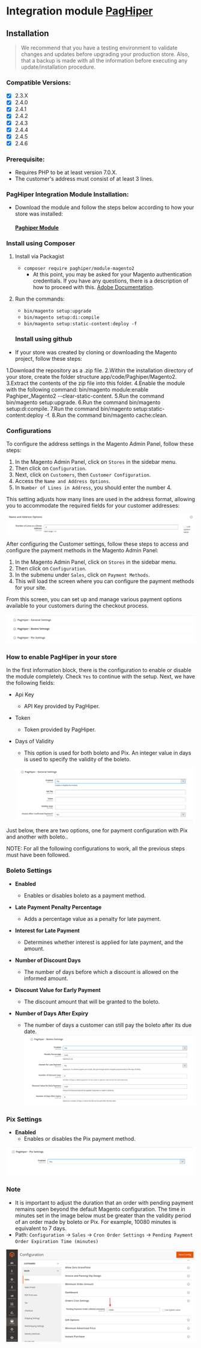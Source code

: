 # Integration module [PagHiper](https://www.paghiper.com/) 

## Installation

> We recommend that you have a testing environment to validate changes and updates before upgrading your production store. Also, that a backup is made with all the information before executing any update/installation procedure.

### Compatible Versions:

- [x] 2.3.X
- [x] 2.4.0
- [x] 2.4.1
- [x] 2.4.2 
- [x] 2.4.3
- [x] 2.4.4
- [x] 2.4.5
- [x] 2.4.6
 
### Prerequisite:

- Requires PHP to be at least version 7.0.X.
- The customer's address must consist of at least 3 lines.

### PagHiper Integration Module Installation:

- Download the module and follow the steps below according to how your store was installed:

  #### [Paghiper Module](https://github.com/paghiper/Modulo-PagHiper-Pix-Magento-2.3.X-e-2.4.X)

### Install using Composer

1. Install via Packagist
   - ```composer require paghiper/module-magento2```
       - At this point, you may be asked for your Magento authentication credentials. If you have any questions, there is a description of how to proceed with this. [Adobe Documentation](http://devdocs.magento.com/guides/v2.0/install-gde/prereq/connect-auth.html).
2. Run the commands:
   - ```bin/magento setup:upgrade```
   - ```bin/magento setup:di:compile```
   - ```bin/magento setup:static-content:deploy -f```
   

   ### Install using github

- If your store was created by cloning or downloading the Magento project, follow these steps:

1.Download the repository as a .zip file.
2.Within the installation directory of your store, create the folder structure app/code/Paghiper/Magento2.
3.Extract the contents of the zip file into this folder.
4.Enable the module with the following command: bin/magento module:enable Paghiper_Magento2 --clear-static-content.
5.Run the command bin/magento setup:upgrade.
6.Run the command bin/magento setup:di:compile.
7.Run the command bin/magento setup:static-content:deploy -f.
8.Run the command bin/magento cache:clean.


### Configurations

To configure the address settings in the Magento Admin Panel, follow these steps:

1. In the Magento Admin Panel, click on `Stores` in the sidebar menu.
2. Then click on `Configuration`.
3. Next, click on `Customers`, then `Customer Configuration`.
4. Access the `Name and Address Options`.
5. In `Number of Lines in Address`, you should enter the number 4.

This setting adjusts how many lines are used in the address format, allowing you to accommodate the required fields for your customer addresses:

![FOTO 1](.github/img/01.png)

After configuring the Customer settings, follow these steps to access and configure the payment methods in the Magento Admin Panel:

1. In the Magento Admin Panel, click on `Stores` in the sidebar menu.
2. Then click on `Configuration`.
3. In the submenu under `Sales`, click on `Payment Methods`.
4. This will load the screen where you can configure the payment methods for your site.

From this screen, you can set up and manage various payment options available to your customers during the checkout process. 

<p align="center">
  <img src=".github/img/02.png" />
</p>

### How to enable PagHiper in your store

In the first information block, there is the configuration to enable or disable the module completely. Check `Yes` to continue with the setup. Next, we have the following fields:

- Api Key
    - API Key provided by PagHiper.

- Token
    - Token provided by PagHiper.

- Days of Validity
    - This option is used for both boleto and Pix. An integer value in days is used to specify the validity of the boleto.

  ![FOTO 3](.github/img/03.png)

Just below, there are two options, one for payment configuration with Pix and another with boleto..

NOTE: For all the following configurations to work, all the previous steps must have been followed.

### Boleto Settings

- **Enabled**
  - Enables or disables boleto as a payment method.

- **Late Payment Penalty Percentage**
  - Adds a percentage value as a penalty for late payment.

- **Interest for Late Payment**
  - Determines whether interest is applied for late payment, and the amount.

- **Number of Discount Days**
  - The number of days before which a discount is allowed on the informed amount.

- **Discount Value for Early Payment**
  - The discount amount that will be granted to the boleto.

- **Number of Days After Expiry**
  - The number of days a customer can still pay the boleto after its due date.
![FOTO 4](.github/img/04.png)

### Pix Settings

- **Enabled**
    - Enables or disables the Pix payment method.

![FOTO 5](.github/img/05.png)

### Note

- It is important to adjust the duration that an order with pending payment remains open beyond the default Magento configuration. The time in minutes set in the image below must be greater than the validity period of an order made by boleto or Pix. For example, 10080 minutes is equivalent to 7 days.
- Path: `Configuration` -> `Sales` -> `Cron Order Settings` -> `Pending Payment Order Expiration Time (minutes)`

![FOTO 6](.github/img/06.png)
